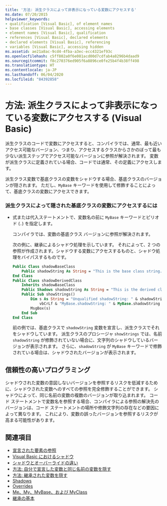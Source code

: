 ```yaml
---
title: '方法: 派生クラスによって非表示になっている変数にアクセスする'
ms.date: 07/20/2015
helpviewer_keywords:
- qualification [Visual Basic], of element names
- base classes [Visual Basic], accessing elements
- element names [Visual Basic], qualification
- references [Visual Basic], declared elements
- declared elements [Visual Basic], referencing
- variables [Visual Basic], accessing hidden
ms.assetid: ae21a8ac-9cd4-4fba-a3ec-ecc4321ef93c
ms.openlocfilehash: c5ff802a0f6e081acd00d7cdfab4a8296b4daad9
ms.sourcegitcommit: f8c270376ed905f6a8896ce0fe25b4f4b38ff498
ms.translationtype: HT
ms.contentlocale: ja-JP
ms.lasthandoff: 06/04/2020
ms.locfileid: "84392858"
---
```

# <a name="how-to-access-a-variable-hidden-by-a-derived-class-visual-basic"></a>方法: 派生クラスによって非表示になっている変数にアクセスする (Visual Basic)

派生クラスのコードで変数にアクセスすると、コンパイラでは、通常、最も近いアクセス可能なバージョン、つまり、アクセスするクラスからさかのぼって最も少ない派生ステップでアクセス可能なバージョンに参照が解決されます。 変数が派生クラスに定義されている場合、コードでは通常、その定義にアクセスします。

派生クラス変数で基底クラスの変数をシャドウする場合、基底クラスのバージョンが隠されます。 ただし、`MyBase` キーワードを使用して修飾することによって、基底クラスの変数にアクセスできます。

### <a name="to-access-a-base-class-variable-hidden-by-a-derived-class"></a>派生クラスによって隠された基底クラスの変数にアクセスするには

- 式または代入ステートメントで、変数名の前に `MyBase` キーワードとピリオド (`.`) を指定します。

    コンパイラでは、変数の基底クラス バージョンに参照が解決されます。

    次の例に、継承によるシャドウ処理を示しています。 それによって、2 つの参照が作成されます。シャドウする変数にアクセスするものと、シャドウ処理をバイパスするものです。

    ```vb
    Public Class shadowBaseClass
        Public shadowString As String = "This is the base class string."
    End Class
    Public Class shadowDerivedClass
        Inherits shadowBaseClass
        Public Shadows shadowString As String = "This is the derived class string."
        Public Sub showStrings()
            Dim s As String = "Unqualified shadowString: " & shadowString &
                vbCrLf & "MyBase.shadowString: " & MyBase.shadowString
            MsgBox(s)
        End Sub
    End Class
    ```

    前の例では、基底クラスで `shadowString` 変数を宣言し、派生クラスでそれをシャドウしています。 派生クラスのプロシージャ `showStrings` では、名前 `shadowString` が修飾されていない場合に、文字列のシャドウしているバージョンが表示されます。 さらに、`shadowString` が `MyBase` キーワードで修飾されている場合は、シャドウされたバージョンが表示されます。

## <a name="robust-programming"></a>信頼性の高いプログラミング

シャドウされた変数の意図しないバージョンを参照するリスクを低減するために、シャドウされた変数へのすべての参照を完全修飾することができます。 シャドウによって、同じ名前の変数の複数のバージョンが取り込まれます。 コード ステートメントで変数名を参照する場合、コンパイラによる参照の解決先のバージョンは、コード ステートメントの場所や修飾文字列の存在などの要因によって異なります。 これにより、変数の誤ったバージョンを参照するリスクが高まる可能性があります。

## <a name="see-also"></a>関連項目

- [宣言された要素の参照](references-to-declared-elements.md)
- [Visual Basic におけるシャドウ](shadowing.md)
- [シャドウとオーバーライドの違い](differences-between-shadowing-and-overriding.md)
- [方法: 自分で宣言した変数と同じ名前の変数を隠す](how-to-hide-a-variable-with-the-same-name-as-your-variable.md)
- [方法: 継承された変数を隠す](how-to-hide-an-inherited-variable.md)
- [Shadows](../../../language-reference/modifiers/shadows.md)
- [Overrides](../../../language-reference/modifiers/overrides.md)
- [Me、My、MyBase、および MyClass](../../program-structure/me-my-mybase-and-myclass.md)
- [継承の基本](../objects-and-classes/inheritance-basics.md)
